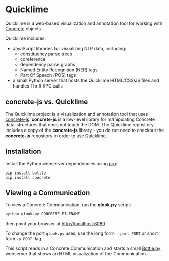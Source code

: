 Quicklime
=========

Quicklime is a web-based visualization and annotation tool for working
with [Concrete](https://github.com/hltcoe/concrete) objects.

Quicklime includes:

* JavaScript libraries for visualizing NLP data, including:
    * constituency parse trees
    * coreference
    * dependency parse graphs
    * Named Entity Recognition (NER) tags
    * Part Of Speech (POS) tags
* a small Python server that hosts the Quicklime HTML/CSS/JS files and
  handles Thrift RPC calls

concrete-js vs. Quicklime
-------------------------

The Quicklime project is a visualization and annotation tool that uses
[concrete-js](https://github.com/hltcoe/concrete-js).
**concrete-js** is a low-level library for manipulating Concrete
data-structures that does not touch the DOM.  The Quicklime repository
includes a copy of the **concrete-js** library - you do not need to
checkout the **concrete-js** repository in order to use Quicklime.

Installation
------------

Install the Python webserver dependencies using
[pip](http://www.pip-installer.org):

    pip install bottle
    pip install concrete

Viewing a Communication
-----------------------

To view a Concrete Communication, run the **qlook.py** script:

    python qlook.py CONCRETE_FILENAME

then point your browser at [http://localhost:8080](http://localhost:8080)

To change the port ```qlook.py``` uses, use the long form ```--port PORT``` or
short form ```-p PORT``` flag.

This script reads in a Concrete Communication and starts a small
[Bottle.py](http://bottlepy.org/) webserver that shows an HTML
visualization of the Communication.
